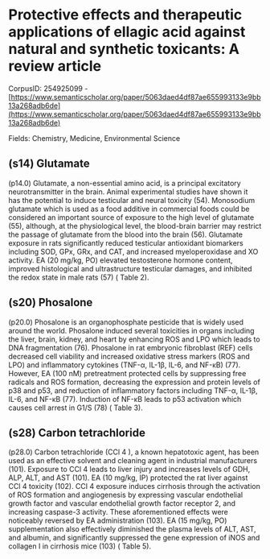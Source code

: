 # Protective effects and therapeutic applications of ellagic acid against natural and synthetic toxicants: A review article

CorpusID: 254925099 - [https://www.semanticscholar.org/paper/5063daed4df87ae655993133e9bb13a268adb6de](https://www.semanticscholar.org/paper/5063daed4df87ae655993133e9bb13a268adb6de)

Fields: Chemistry, Medicine, Environmental Science

## (s14) Glutamate
(p14.0) Glutamate, a non-essential amino acid, is a principal excitatory neurotransmitter in the brain. Animal experimental studies have shown it has the potential to induce testicular and neural toxicity (54). Monosodium glutamate which is used as a food additive in commercial foods could be considered an important source of exposure to the high level of glutamate (55), although, at the physiological level, the blood-brain barrier may restrict the passage of glutamate from the blood into the brain (56). Glutamate exposure in rats significantly reduced testicular antioxidant biomarkers including SOD, GPx, GRx, and CAT, and increased myeloperoxidase and XO activity. EA (20 mg/kg, PO) elevated testosterone hormone content, improved histological and ultrastructure testicular damages, and inhibited the redox state in male rats (57) ( Table 2).
## (s20) Phosalone
(p20.0) Phosalone is an organophosphate pesticide that is widely used around the world. Phosalone induced several toxicities in organs including the liver, brain, kidney, and heart by enhancing ROS and LPO which leads to DNA fragmentation (76). Phosalone in rat embryonic fibroblast (REF) cells decreased cell viability and increased oxidative stress markers (ROS and LPO) and inflammatory cytokines (TNF-α, IL-1β, IL-6, and NF-κB) (77). However, EA (100 nM) pretreatment protected cells by suppressing free radicals and ROS formation, decreasing the expression and protein levels of p38 and p53, and reduction of inflammatory factors including TNF-α, IL-1β, IL-6, and NF-κB (77). Induction of NF-κB leads to p53 activation which causes cell arrest in G1/S (78) ( Table 3).
## (s28) Carbon tetrachloride
(p28.0) Carbon tetrachloride (CCl 4 ), a known hepatotoxic agent, has been used as an effective solvent and cleaning agent in industrial manufacturers (101). Exposure to CCl 4 leads to liver injury and increases levels of GDH, ALP, ALT, and AST (101). EA (10 mg/kg, IP) protected the rat liver against CCl 4 toxicity (102). CCl 4 exposure induces cirrhosis through the activation of ROS formation and angiogenesis by expressing vascular endothelial growth factor and vascular endothelial growth factor receptor 2, and increasing caspase-3 activity. These aforementioned effects were noticeably reversed by EA administration (103). EA (15 mg/kg, PO) supplementation also effectively diminished the plasma levels of ALT, AST, and albumin, and significantly suppressed the gene expression of iNOS and collagen I in cirrhosis mice (103) ( Table 5).

